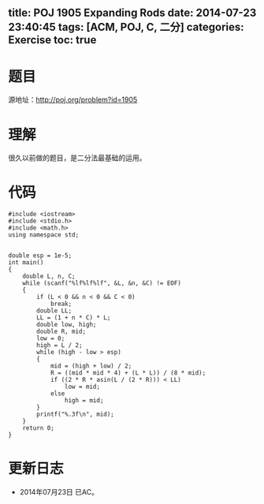 ﻿title: POJ 1905 Expanding Rods
date: 2014-07-23 23:40:45
tags: [ACM, POJ, C, 二分]
categories: Exercise
toc: true
---
# 题目
源地址：http://poj.org/problem?id=1905

# 理解
很久以前做的题目，是二分法最基础的运用。

<!-- more -->

# 代码
```
#include <iostream>
#include <stdio.h>
#include <math.h>
using namespace std;


double esp = 1e-5;
int main()
{
    double L, n, C;
    while (scanf("%lf%lf%lf", &L, &n, &C) != EOF)
    {
        if (L < 0 && n < 0 && C < 0)
            break;
        double LL;
        LL = (1 + n * C) * L;
        double low, high;
        double R, mid;
        low = 0;
        high = L / 2;
        while (high - low > esp)
        {
            mid = (high + low) / 2;
            R = ((mid * mid * 4) + (L * L)) / (8 * mid);
            if ((2 * R * asin(L / (2 * R))) < LL)
                low = mid;
            else
                high = mid;
        }
        printf("%.3f\n", mid);
    }
    return 0;
}
```

# 更新日志
- 2014年07月23日 已AC。